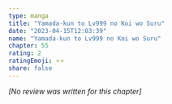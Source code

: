 ```yaml
---
type: manga
title: "Yamada-kun to Lv999 no Koi wo Suru"
date: "2023-04-15T12:03:39"
name: "Yamada-kun to Lv999 no Koi wo Suru"
chapter: 55
rating: 2
ratingEmoji: ⭐️⭐️
share: false
---
```


_[No review was written for this chapter]_
